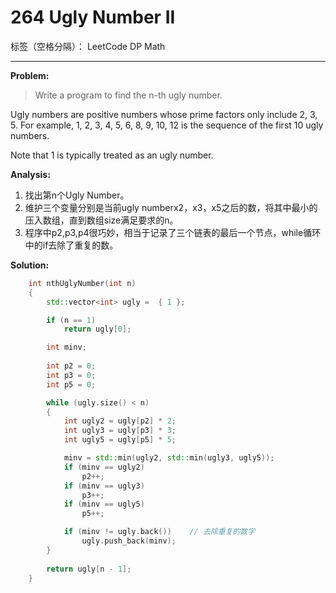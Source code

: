﻿# 264 Ugly Number II

标签（空格分隔）： LeetCode DP Math

---

**Problem:**
>   Write a program to find the n-th ugly number.
>
Ugly numbers are positive numbers whose prime factors only include 2, 3, 5. For example, 1, 2, 3, 4, 5, 6, 8, 9, 10, 12 is the sequence of the first 10 ugly numbers.
>
Note that 1 is typically treated as an ugly number.

**Analysis:**

 1. 找出第n个Ugly Number。
 2. 维护三个变量分别是当前ugly numberx2，x3，x5之后的数，将其中最小的压入数组，直到数组size满足要求的n。
 3. 程序中p2,p3,p4很巧妙，相当于记录了三个链表的最后一个节点，while循环中的if去除了重复的数。

**Solution:**
```cpp
	int nthUglyNumber(int n)
	{	
		std::vector<int> ugly =  { 1 };

		if (n == 1)
			return ugly[0];

		int minv;
		
		int p2 = 0;
		int p3 = 0;
		int p5 = 0;

		while (ugly.size() < n)
		{
			int ugly2 = ugly[p2] * 2;
			int ugly3 = ugly[p3] * 3;
			int ugly5 = ugly[p5] * 5;

			minv = std::min(ugly2, std::min(ugly3, ugly5));
			if (minv == ugly2)
				p2++;
			if (minv == ugly3)
				p3++;
			if (minv == ugly5)
				p5++;

			if (minv != ugly.back())	// 去除重复的数字
				ugly.push_back(minv);
		}
		
		return ugly[n - 1];
	}
```
